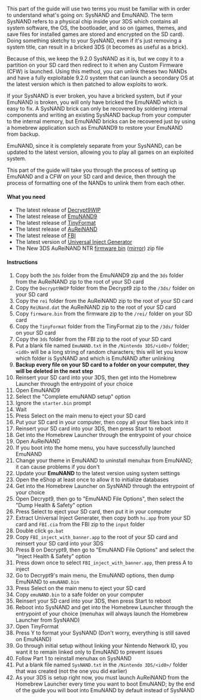This part of the guide will use two terms you must be familiar with in order to understand what's going on: SysNAND and EmuNAND. The term SysNAND refers to a physical chip inside your 3DS which contains all system software, the OS, the bootloader, and so on (games, themes, and save files for installed games are stored and encrypted on the SD card). Doing something sketchy to your SysNAND, even if it's just removing a system title, can result in a bricked 3DS (it becomes as useful as a brick).

Because of this, we keep the 9.2.0 SysNAND as it is, but we copy it to a partition on your SD card then redirect to it when any Custom Firmware (CFW) is launched. Using this method, you can unlink theses two NANDs and have a fully exploitable 9.2.0 system that can launch a secondary OS at the latest version which is then patched to allow exploits to work.

If your SysNAND is ever broken, you have a bricked system, but if your EmuNAND is broken, you will only have bricked the EmuNAND which is easy to fix. A SysNAND brick can only be recovered by soldering internal components and writing an existing SysNAND backup from your computer to the internal memory, but EmuNAND bricks can be recovered just by using a homebrew application such as EmuNAND9 to restore your EmuNAND from backup.

EmuNAND, since it is completely separate from your SysNAND, can be updated to the latest version, allowing you to play all games on an exploited system.

This part of the guide will take you through the process of setting up EmuNAND and a CFW on your SD card and device, then through the process of formatting one of the NANDs to unlink them from each other.

#### What you need

* The latest release of [Decrypt9WIP](https://github.com/d0k3/Decrypt9WIP/releases)
* The latest release of [EmuNAND9](https://github.com/d0k3/EmuNAND9/releases)
* The latest release of [TinyFormat](https://github.com/javimadgit/TinyFormat/releases)
* The latest release of [AuReiNAND](https://github.com/AuroraWright/AuReiNand/releases)
* The latest release of [FBI](https://github.com/Steveice10/FBI/releases)
* The latest version of [Universal Inject Generator](https://github.com/d0k3/Universal-Inject-Generator/archive/master.zip)
* The New 3DS AuReiNAND NTR [firmware bin](https://mega.nz/#!p0tTDJIQ!aikEtlvB8cjq-aJG9jC6GKx4uvlwN6oI9X2m1OY_ylE) ([mirror](https://drive.google.com/file/d/0BzPfvjeuhqoDM016eHZBQV95anc/view?usp=sharing)) zip file

#### Instructions

1. Copy both the `3ds` folder from the EmuNAND9 zip and the `3ds` folder from the AuReiNAND zip to the root of your SD card
2. Copy the `Decrypt9WIP` folder from the Decrypt9 zip to the `/3ds/` folder on your SD card
3. Copy the `rei` folder from the AuReiNAND zip to the root of your SD card
5. Copy `ReiNand.dat` the AuReiNAND zip to the root of your SD card
4. Copy `firmware.bin` from the firmware zip to the `/rei/` folder on your SD card
2. Copy the `TinyFormat` folder from the TinyFormat zip to the `/3ds/` folder on your SD card
3. Copy the `3ds` folder from the FBI zip to the root of your SD card
4. Put a blank file named `EmuNAND.txt` in the `/Nintendo 3DS/<id0>/` folder; `<id0>` will be a long string of random characters; this will let you know which folder is SysNAND and which is EmuNAND after unlinking
3. **Backup every file on your SD card to a folder on your computer, they will be deleted in the next step**
4. Reinsert your SD card into your 3DS, then get into the Homebrew Launcher through the entrypoint of your choice
5. Open EmuNAND9
6. Select the "Complete emuNAND setup" option
9. Ignore the `starter.bin` prompt
7. Wait
8. Press Select on the main menu to eject your SD card
9. Put your SD card in your computer, then copy all your files back into it
10. Reinsert your SD card into your 3DS, then press Start to reboot
11. Get into the Homebrew Launcher through the entrypoint of your choice
12. Open AuReiNAND
13. If you boot into the home menu, you have successfully launched EmuNAND
14. Change your theme in EmuNAND to uninstall menuhax from EmuNAND; it can cause problems if you don't
10. Update your **EmuNAND** to the latest version using system settings
11. Open the eShop at least once to allow it to initialize databases
12. Get into the Homebrew Launcher on SysNAND through the entrypoint of your choice
11. Open Decrypt9, then go to "EmuNAND File Options", then select the "Dump Health & Safety" option
12. Press Select to eject your SD card, then put it in your computer
13. Extract Universal Inject Generater, then copy both `hs.app` from your SD card and `FBI.cia` from the FBI zip to the `input` folder
14. Double click `go.bat`
15. Copy `FBI_inject_with_banner.app` to the root of your SD card and reinsert your SD card into your 3DS
16. Press B on Decrypt9, then go to "EmuNAND File Options" and select the "Inject Health & Safety" option
17. Press down once to select `FBI_inject_with_banner.app`, then press A to inject
18. Go to Decrypt9's main menu, the EmuNAND options, then dump EmuNAND to `emuNAND.bin`
8. Press Select on the main menu to eject your SD card
10. Copy `emuNAND.bin` to a safe folder on your computer
10. Reinsert your SD card into your 3DS, then press Start to reboot
16. Reboot into SysNAND and get into the Homebrew Launcher through the entrypoint of your choice (menuhax will always launch the Homebrew Launcher from SysNAND)
17. Open TinyFormat
18. Press Y to format your SysNAND (Don't worry, everything is still saved on EmuNAND)
19. Go through initial setup without linking your Nintendo Network ID, you want it to remain linked only to EmuNAND to prevent issues
19. Follow Part 1 to reinstall menuhax on SysNAND
18. Put a blank file named `SysNAND.txt` in the `/Nintendo 3DS/<id0>/` folder that was created (not the one you did earlier)
15. As your 3DS is setup right now, you must launch AuReiNAND from the Homebrew Launcher every time you want to boot EmuNAND; by the end of the guide you will boot into EmuNAND by default instead of SysNAND